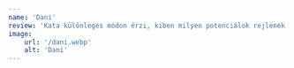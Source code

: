 ```yaml
---
name: 'Dani'
review: 'Kata különleges módon érzi, kiben milyen potenciálok rejlenek. Kedvességgel és kreatív ötleteken keresztül tud rávezetni, amit már te is tudsz magadról, csak még nem akarod elhinni. Pont azt a lökést adja meg, hogy rá tudj állni a saját utadra, amiért én nagyon hálás vagyok neki. Csak ajánlani tudom!'
image: 
    url: '/dani.webp'
    alt: 'Dani'
---
```



